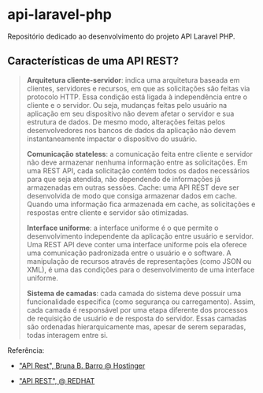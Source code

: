 # api-laravel-php
Repositório dedicado ao desenvolvimento do projeto API Laravel PHP.

## Características de uma API REST?

>**Arquitetura cliente-servidor**: indica uma arquitetura baseada em clientes, servidores e recursos, em que as solicitações são feitas via protocolo HTTP. Essa condição está ligada à independência entre o cliente e o servidor. Ou seja, mudanças feitas pelo usuário na aplicação em seu dispositivo não devem afetar o servidor e sua estrutura de dados. De mesmo modo, alterações feitas pelos desenvolvedores nos bancos de dados da aplicação não devem instantaneamente impactar o dispositivo do usuário.
>
>**Comunicação stateless**: a comunicação feita entre cliente e servidor não deve armazenar nenhuma informação entre as solicitações. Em uma REST API, cada solicitação contém todos os dados necessários para que seja atendida, não dependendo de informações já armazenadas em outras sessões.
Cache: uma API REST deve ser desenvolvida de modo que consiga armazenar dados em cache. Quando uma informação fica armazenada em cache, as solicitações e respostas entre cliente e servidor são otimizadas.
>
>**Interface uniforme**: a interface uniforme é o que permite o desenvolvimento independente da aplicação entre usuário e servidor. Uma REST API deve conter uma interface uniforme pois ela oferece uma comunicação padronizada entre o usuário e o software. A manipulação de recursos através de representações (como JSON ou XML), é uma das condições para o desenvolvimento de uma interface uniforme.
>
>**Sistema de camadas**: cada camada do sistema deve possuir uma funcionalidade específica (como segurança ou carregamento). Assim, cada camada é responsável por uma etapa diferente dos processos de requisição de usuário e de resposta do servidor. Essas camadas são ordenadas hierarquicamente mas, apesar de serem separadas, todas interagem entre si.




Referência:

- ["API Rest", Bruna B. Barro @ Hostinger](https://www.hostinger.com.br/tutoriais/api-restful)

- ["API REST",  @ REDHAT](https://www.redhat.com/pt-br/topics/api/what-is-a-rest-api)
